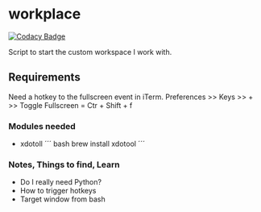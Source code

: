 # workplace

[![Codacy Badge](https://api.codacy.com/project/badge/Grade/be70fbc82b9f40cf92a8c3df0ffc3cf0)](https://app.codacy.com/manual/swallyx/workplace?utm_source=github.com&utm_medium=referral&utm_content=sWallyx/workplace&utm_campaign=Badge_Grade_Dashboard)

Script to start the custom workspace I work with.

## Requirements

Need a hotkey to the fullscreen event in iTerm.
Preferences >> Keys >> + >> Toggle Fullscreen = Ctr + Shift + f

### Modules needed
  * xdotoll
´´´ bash
brew install xdotool
´´´


### Notes, Things to find, Learn
  * Do I really need Python?
  * How to trigger hotkeys
  * Target window from bash